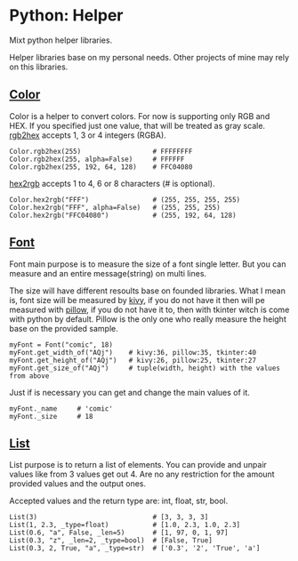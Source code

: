 # Python: Helper
Mixt python helper libraries.

Helper libraries base on my personal needs. Other projects of mine may rely on this libraries.

<!-- Color -->
## [Color](Color.py)
Color is a helper to convert colors. For now is supporting only RGB and HEX. If you specified just one value, that will be treated as gray scale.
[rgb2hex](Color.py#L15) accepts 1, 3 or 4 integers (RGBA).

    Color.rgb2hex(255)                  # FFFFFFFF
    Color.rgb2hex(255, alpha=False)     # FFFFFF
    Color.rgb2hex(255, 192, 64, 128)    # FFC04080

[hex2rgb](Color.py#L38) accepts 1 to 4, 6 or 8 characters (# is optional).

    Color.hex2rgb("FFF")                # (255, 255, 255, 255)
    Color.hex2rgb("FFF", alpha=False)   # (255, 255, 255)
    Color.hex2rgb("FFC04080")           # (255, 192, 64, 128)

<!-- Font -->
## [Font](Font.py)
Font main purpose is to measure the size of a font single letter. But you can measure and an entire message(string) on multi lines.

The size will have different resoults base on founded libraries. What I mean is, font size will be measured by [kivy](https://kivy.org), if you do not have it then will pe measured with [pillow](https://pillow.readthedocs.io/en/stable/), if you do not have it to, then with tkinter witch is come with python by default. Pillow is the only one who really measure the height base on the provided sample.

    myFont = Font("comic", 18)
    myFont.get_width_of("AQj")    # kivy:36, pillow:35, tkinter:40
    myFont.get_height_of("AQj")   # kivy:26, pillow:25, tkinter:27
    myFont.get_size_of("AQj")     # tuple(width, height) with the values from above

Just if is necessary you can get and change the main values of it.

    myFont._name     # 'comic'
    myFont._size     # 18

<!-- List -->
## [List](List.py)
List purpose is to return a list of elements. You can provide and unpair values like from 3 values get out 4. Are no any restriction for the amount provided values and the output ones.

Accepted values and the return type are: int, float, str, bool.

    List(3)                             # [3, 3, 3, 3]
    List(1, 2.3, _type=float)           # [1.0, 2.3, 1.0, 2.3]
    List(0.6, "a", False, _len=5)       # [1, 97, 0, 1, 97]
    List(0.3, "z", _len=2, _type=bool)  # [False, True]
    List(0.3, 2, True, "a", _type=str)  # ['0.3', '2', 'True', 'a']
